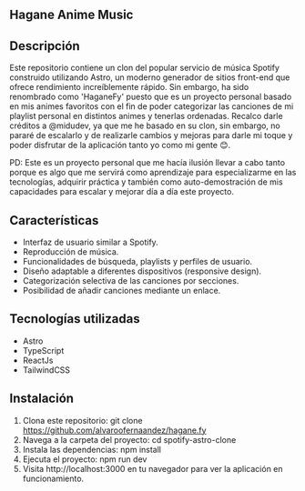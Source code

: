 ## Hagane Anime Music

## Descripción

Este repositorio contiene un clon del popular servicio de música Spotify construido utilizando Astro, un moderno generador de sitios front-end que ofrece rendimiento increíblemente rápido. Sin embargo, ha sido renombrado como 'HaganeFy' puesto que es un proyecto personal basado en mis animes favoritos con el fin de poder categorizar las canciones de mi playlist personal en distintos animes y tenerlas ordenadas.
Recalco darle créditos a @midudev, ya que me he basado en su clon, sin embargo, no pararé de escalarlo y de realizarle cambios y mejoras para darle mi toque y poder disfrutar de la aplicación tanto yo como mi gente 😊.

PD: Este es un proyecto personal que me hacía ilusión llevar a cabo tanto porque es algo que me servirá como aprendizaje para especializarme en las tecnologías, adquirir práctica y también como auto-demostración de mis capacidades para escalar y mejorar día a día este proyecto.

## Características

- Interfaz de usuario similar a Spotify.
- Reproducción de música.
- Funcionalidades de búsqueda, playlists y perfiles de usuario.
- Diseño adaptable a diferentes dispositivos (responsive design).
- Categorización selectiva de las canciones por secciones.
- Posibilidad de añadir canciones mediante un enlace.

## Tecnologías utilizadas
- Astro
- TypeScript
- ReactJs
- TailwindCSS

## Instalación
1. Clona este repositorio: git clone https://github.com/alvaroofernaandez/hagane.fy
2. Navega a la carpeta del proyecto: cd spotify-astro-clone
3. Instala las dependencias: npm install
4. Ejecuta el proyecto: npm run dev
5. Visita http://localhost:3000 en tu navegador para ver la aplicación en funcionamiento.

